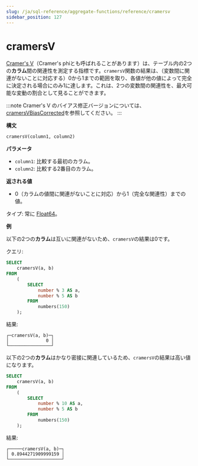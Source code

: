 ```yaml
---
slug: /ja/sql-reference/aggregate-functions/reference/cramersv
sidebar_position: 127
---
```


# cramersV

[Cramer's V](https://en.wikipedia.org/wiki/Cram%C3%A9r%27s_V)（Cramer's phiとも呼ばれることがあります）は、テーブル内の2つの**カラム**間の関連性を測定する指標です。`cramersV`関数の結果は、（変数間に関連がないことに対応する）0から1までの範囲を取り、各値が他の値によって完全に決定される場合にのみ1に達します。これは、2つの変数間の関連性を、最大可能な変動の割合として見ることができます。

:::note
Cramer's V のバイアス修正バージョンについては、[cramersVBiasCorrected](./cramersvbiascorrected.md)を参照してください。
:::

**構文**

``` sql
cramersV(column1, column2)
```

**パラメータ**

- `column1`: 比較する最初のカラム。
- `column2`: 比較する2番目のカラム。

**返される値**

- 0（カラムの値間に関連がないことに対応）から1（完全な関連性）までの値。

タイプ: 常に [Float64](../../../sql-reference/data-types/float.md)。

**例**

以下の2つの**カラム**は互いに関連がないため、`cramersV`の結果は0です。

クエリ:

``` sql
SELECT
    cramersV(a, b)
FROM
    (
        SELECT
            number % 3 AS a,
            number % 5 AS b
        FROM
            numbers(150)
    );
```

結果:

```response
┌─cramersV(a, b)─┐
│              0 │
└────────────────┘
```

以下の2つの**カラム**はかなり密接に関連しているため、`cramersV`の結果は高い値になります。

```sql
SELECT
    cramersV(a, b)
FROM
    (
        SELECT
            number % 10 AS a,
            number % 5 AS b
        FROM
            numbers(150)
    );
```

結果:

```response
┌─────cramersV(a, b)─┐
│ 0.8944271909999159 │
└────────────────────┘
```
